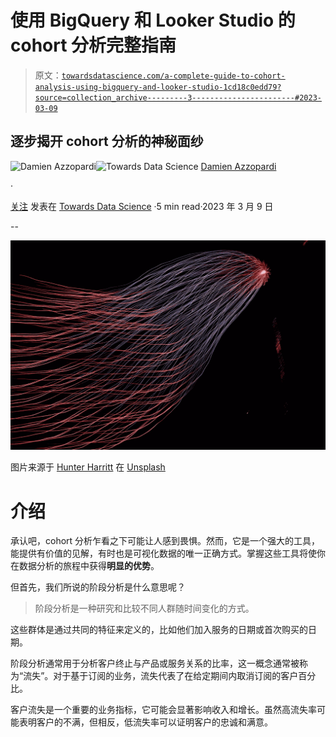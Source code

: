 # 使用 BigQuery 和 Looker Studio 的 cohort 分析完整指南

> 原文：[`towardsdatascience.com/a-complete-guide-to-cohort-analysis-using-bigquery-and-looker-studio-1cd18c0edd79?source=collection_archive---------3-----------------------#2023-03-09`](https://towardsdatascience.com/a-complete-guide-to-cohort-analysis-using-bigquery-and-looker-studio-1cd18c0edd79?source=collection_archive---------3-----------------------#2023-03-09)

## 逐步揭开 cohort 分析的神秘面纱

[](https://medium.com/@damien.azzopardi?source=post_page-----1cd18c0edd79--------------------------------)![Damien Azzopardi](https://medium.com/@damien.azzopardi?source=post_page-----1cd18c0edd79--------------------------------)[](https://towardsdatascience.com/?source=post_page-----1cd18c0edd79--------------------------------)![Towards Data Science](https://towardsdatascience.com/?source=post_page-----1cd18c0edd79--------------------------------) [Damien Azzopardi](https://medium.com/@damien.azzopardi?source=post_page-----1cd18c0edd79--------------------------------)

·

[关注](https://medium.com/m/signin?actionUrl=https%3A%2F%2Fmedium.com%2F_%2Fsubscribe%2Fuser%2Fd87b6d78019b&operation=register&redirect=https%3A%2F%2Ftowardsdatascience.com%2Fa-complete-guide-to-cohort-analysis-using-bigquery-and-looker-studio-1cd18c0edd79&user=Damien+Azzopardi&userId=d87b6d78019b&source=post_page-d87b6d78019b----1cd18c0edd79---------------------post_header-----------) 发表在 [Towards Data Science](https://towardsdatascience.com/?source=post_page-----1cd18c0edd79--------------------------------) ·5 min read·2023 年 3 月 9 日[](https://medium.com/m/signin?actionUrl=https%3A%2F%2Fmedium.com%2F_%2Fvote%2Ftowards-data-science%2F1cd18c0edd79&operation=register&redirect=https%3A%2F%2Ftowardsdatascience.com%2Fa-complete-guide-to-cohort-analysis-using-bigquery-and-looker-studio-1cd18c0edd79&user=Damien+Azzopardi&userId=d87b6d78019b&source=-----1cd18c0edd79---------------------clap_footer-----------)

--

[](https://medium.com/m/signin?actionUrl=https%3A%2F%2Fmedium.com%2F_%2Fbookmark%2Fp%2F1cd18c0edd79&operation=register&redirect=https%3A%2F%2Ftowardsdatascience.com%2Fa-complete-guide-to-cohort-analysis-using-bigquery-and-looker-studio-1cd18c0edd79&source=-----1cd18c0edd79---------------------bookmark_footer-----------)![](img/92801613a39771c131cf360df1915772.png)

图片来源于 [Hunter Harritt](https://unsplash.com/ja/@hharritt?utm_source=unsplash&utm_medium=referral&utm_content=creditCopyText) 在 [Unsplash](https://unsplash.com/photos/Ype9sdOPdYc?utm_source=unsplash&utm_medium=referral&utm_content=creditCopyText)

# 介绍

承认吧，cohort 分析乍看之下可能让人感到畏惧。然而，它是一个强大的工具，能提供有价值的见解，有时也是可视化数据的唯一正确方式。掌握这些工具将使你在数据分析的旅程中获得**明显的优势**。

但首先，我们所说的阶段分析是什么意思呢？

> 阶段分析是一种研究和比较不同人群随时间变化的方式。

这些群体是通过共同的特征来定义的，比如他们加入服务的日期或首次购买的日期。

阶段分析通常用于分析客户终止与产品或服务关系的比率，这一概念通常被称为“流失”。对于基于订阅的业务，流失代表了在给定期间内取消订阅的客户百分比。

客户流失是一个重要的业务指标，它可能会显著影响收入和增长。虽然高流失率可能表明客户的不满，但相反，低流失率可以证明客户的忠诚和满意。
